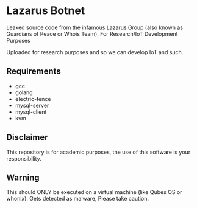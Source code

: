 # Lazarus Botnet
Leaked source code from the infamous Lazarus Group (also known as Guardians of Peace or Whois Team). For Research/IoT Development Purposes

Uploaded for research purposes and so we can develop IoT and such.


## Requirements
* gcc
* golang
* electric-fence
* mysql-server
* mysql-client
* kvm


## Disclaimer
This repository is for academic purposes, the use of this software is your
responsibility.

## Warning
This should ONLY be executed on a virtual machine (like Qubes OS or whonix). Gets detected as malware, Please take caution.
